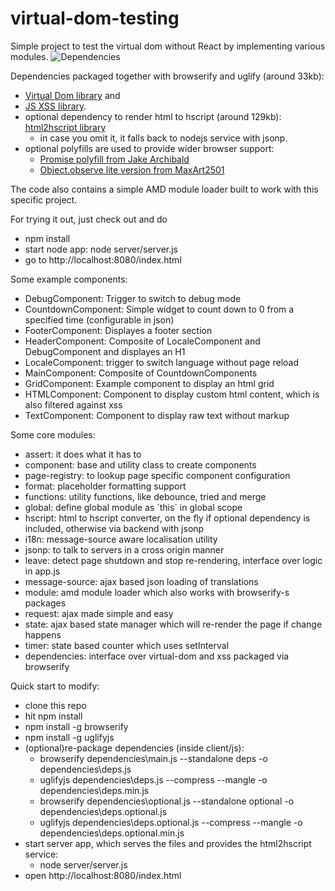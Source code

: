 # virtual-dom-testing

Simple project to test the virtual dom without React by implementing various modules.
![Dependencies](https://david-dm.org/khaliy/virtual-dom-testing.svg)

Dependencies packaged together with browserify and uglify (around 33kb):
- [Virtual Dom library](https://github.com/Matt-Esch/virtual-dom) and
- [JS XSS library](https://github.com/leizongmin/js-xss).
- optional dependency to render html to hscript (around 129kb): [html2hscript library](https://github.com/twilson63/html2hscript)
    - in case you omit it, it falls back to nodejs service with jsonp.
- optional polyfills are used to provide wider browser support:
    - [Promise polyfill from Jake Archibald](https://github.com/jakearchibald/es6-promise)
    - [Object.observe lite version from MaxArt2501](https://github.com/MaxArt2501/object-observe)

The code also contains a simple AMD module loader built to work with this specific project.

For trying it out, just check out and do
- npm install
- start node app: node server/server.js
- go to http://localhost:8080/index.html

Some example components:
- DebugComponent: Trigger to switch to debug mode
- CountdownComponent: Simple widget to count down to 0 from a specified time (configurable in json)
- FooterComponent: Displayes a footer section
- HeaderComponent: Composite of LocaleComponent and DebugComponent and displayes an H1
- LocaleComponent: trigger to switch language without page reload
- MainComponent: Composite of CountdownComponents
- GridComponent: Example component to display an html grid
- HTMLComponent: Component to display custom html content, which is also filtered against xss
- TextComponent: Component to display raw text without markup

Some core modules:
- assert: it does what it has to
- component: base and utility class to create components
- page-registry: to lookup page specific component configuration
- format: placeholder formatting support
- functions: utility functions, like debounce, tried and merge
- global: define global module as ´this´ in global scope
- hscript: html to hscript converter, on the fly if optional dependency is included, otherwise via backend with jsonp
- i18n: message-source aware localisation utility
- jsonp: to talk to servers in a cross origin manner
- leave: detect page shutdown and stop re-rendering, interface over logic in app.js
- message-source: ajax based json loading of translations
- module: amd module loader which also works with browserify-s packages
- request: ajax made simple and easy
- state: ajax based state manager which will re-render the page if change happens
- timer: state based counter which uses setInterval
- dependencies: interface over virtual-dom and xss packaged via browserify

Quick start to modify:
- clone this repo
- hit npm install
- npm install -g browserify
- npm install -g uglifyjs
- (optional)re-package dependencies (inside client/js):
    - browserify dependencies\main.js --standalone deps -o dependencies\deps.js
    - uglifyjs dependencies\deps.js --compress --mangle -o dependencies\deps.min.js
    - browserify dependencies\optional.js --standalone optional -o dependencies\deps.optional.js
    - uglifyjs dependencies\deps.optional.js --compress --mangle -o dependencies\deps.optional.min.js
- start server app, which serves the files and provides the html2hscript service:
    - node server/server.js
- open http://localhost:8080/index.html
